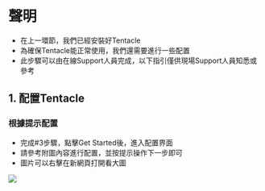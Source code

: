 # 聲明
- 在上一環節，我們已經安裝好Tentacle
- 為確保Tentacle能正常使用，我們還需要進行一些配置
- 此步驟可以由在線Support人員完成，以下指引僅供現場Support人員知悉或參考

## 1. 配置Tentacle

### 根據提示配置
- 完成#3步驟，點擊Get Started後，進入配置界面
- 請參考附圖內容進行配置，並按提示操作下一步即可
- 圖片可以右擊在新網頁打開看大圖

![](https://raw.githubusercontent.com/SugarLam1207/Proton-docs-template/1.1/docs/source/images/tentacle%20config.png)

